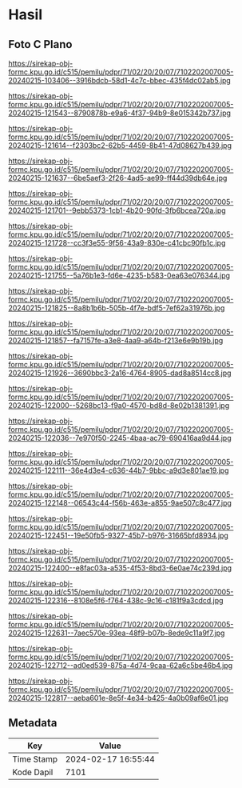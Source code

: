 # Hasil

## Foto C Plano

https://sirekap-obj-formc.kpu.go.id/c515/pemilu/pdpr/71/02/20/20/07/7102202007005-20240215-103406--3916bdcb-58d1-4c7c-bbec-435f4dc02ab5.jpg

https://sirekap-obj-formc.kpu.go.id/c515/pemilu/pdpr/71/02/20/20/07/7102202007005-20240215-121543--8790878b-e9a6-4f37-94b9-8e015342b737.jpg

https://sirekap-obj-formc.kpu.go.id/c515/pemilu/pdpr/71/02/20/20/07/7102202007005-20240215-121614--f2303bc2-62b5-4459-8b41-47d08627b439.jpg

https://sirekap-obj-formc.kpu.go.id/c515/pemilu/pdpr/71/02/20/20/07/7102202007005-20240215-121637--6be5aef3-2f26-4ad5-ae99-ff44d39db64e.jpg

https://sirekap-obj-formc.kpu.go.id/c515/pemilu/pdpr/71/02/20/20/07/7102202007005-20240215-121701--9ebb5373-1cb1-4b20-90fd-3fb6bcea720a.jpg

https://sirekap-obj-formc.kpu.go.id/c515/pemilu/pdpr/71/02/20/20/07/7102202007005-20240215-121728--cc3f3e55-9f56-43a9-830e-c41cbc90fb1c.jpg

https://sirekap-obj-formc.kpu.go.id/c515/pemilu/pdpr/71/02/20/20/07/7102202007005-20240215-121755--5a76b1e3-fd6e-4235-b583-0ea63e076344.jpg

https://sirekap-obj-formc.kpu.go.id/c515/pemilu/pdpr/71/02/20/20/07/7102202007005-20240215-121825--8a8b1b6b-505b-4f7e-bdf5-7ef62a31976b.jpg

https://sirekap-obj-formc.kpu.go.id/c515/pemilu/pdpr/71/02/20/20/07/7102202007005-20240215-121857--fa7157fe-a3e8-4aa9-a64b-f213e6e9b19b.jpg

https://sirekap-obj-formc.kpu.go.id/c515/pemilu/pdpr/71/02/20/20/07/7102202007005-20240215-121926--3690bbc3-2a16-4764-8905-dad8a8514cc8.jpg

https://sirekap-obj-formc.kpu.go.id/c515/pemilu/pdpr/71/02/20/20/07/7102202007005-20240215-122000--5268bc13-f9a0-4570-bd8d-8e02b1381391.jpg

https://sirekap-obj-formc.kpu.go.id/c515/pemilu/pdpr/71/02/20/20/07/7102202007005-20240215-122036--7e970f50-2245-4baa-ac79-690416aa9d44.jpg

https://sirekap-obj-formc.kpu.go.id/c515/pemilu/pdpr/71/02/20/20/07/7102202007005-20240215-122111--36e4d3e4-c636-44b7-9bbc-a9d3e801ae19.jpg

https://sirekap-obj-formc.kpu.go.id/c515/pemilu/pdpr/71/02/20/20/07/7102202007005-20240215-122148--06543c44-f56b-463e-a855-9ae507c8c477.jpg

https://sirekap-obj-formc.kpu.go.id/c515/pemilu/pdpr/71/02/20/20/07/7102202007005-20240215-122451--19e50fb5-9327-45b7-b976-31665bfd8934.jpg

https://sirekap-obj-formc.kpu.go.id/c515/pemilu/pdpr/71/02/20/20/07/7102202007005-20240215-122400--e8fac03a-a535-4f53-8bd3-6e0ae74c239d.jpg

https://sirekap-obj-formc.kpu.go.id/c515/pemilu/pdpr/71/02/20/20/07/7102202007005-20240215-122316--8108e5f6-f764-438c-9c16-c181f9a3cdcd.jpg

https://sirekap-obj-formc.kpu.go.id/c515/pemilu/pdpr/71/02/20/20/07/7102202007005-20240215-122631--7aec570e-93ea-48f9-b07b-8ede9c11a9f7.jpg

https://sirekap-obj-formc.kpu.go.id/c515/pemilu/pdpr/71/02/20/20/07/7102202007005-20240215-122712--ad0ed539-875a-4d74-9caa-62a6c5be46b4.jpg

https://sirekap-obj-formc.kpu.go.id/c515/pemilu/pdpr/71/02/20/20/07/7102202007005-20240215-122817--aeba601e-8e5f-4e34-b425-4a0b09af6e01.jpg


## Metadata

| Key        | Value               |
| ---------- | ------------------- |
| Time Stamp | 2024-02-17 16:55:44 |
| Kode Dapil | 7101                |



